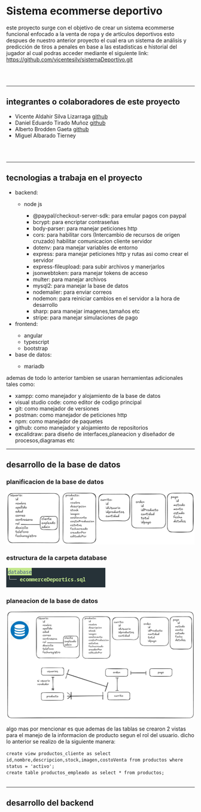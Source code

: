 <!DOCTYPE html>
<html >
<body>
    <h1>Sistema ecommerse deportivo</h1>
    <p>este proyecto surge con el objetivo de crear un sistema ecommerse funcional enfocado a la venta de ropa y de artículos deportivos esto despues de nuestro anterior proyecto el cual era un sistema de análisis y predicción de tiros a penales en base a las estadisticas e historial del jugador al cual podras acceder mediante el siguiente link: <br><a href="https://github.com/vicentesilv/sistemaDeportivo.git">https://github.com/vicentesilv/sistemaDeportivo.git</a></p><br><br>
    <hr>
    <h2>integrantes o colaboradores de este proyecto</h2>
    <ul>
        <li>Vicente Aldahir Silva Lizarraga <a href="https://github.com/vicentesilv">github</a></li>
        <li>Daniel Eduardo Tirado Muñoz <a href="https://github.com/danieltiradom">github</a></li>
        <li>Alberto Brodden Gaeta <a href="https://github.com/broddenga">github</a></li>
        <li>Miguel Albarado Tierney</li>
    </ul><br><br>
    <hr>
    <h2>tecnologias a trabaja en el proyecto</h2>
    <ul>
        <li>backend:</li>
            <ul>
                <li>node js</li>
                <ul>
                        <li>@paypal/checkout-server-sdk: para emular pagos con paypal</li>
                        <li>bcrypt: para encriptar contraseñas</li>
                        <li>body-parser: para manejar peticiones http</li>
                        <li>cors: para habilitar cors (Intercambio de recursos de origen cruzado) habilitar comunicacion cliente servidor</li>
                        <li>dotenv: para manejar variables de entorno</li>
                        <li>express: para manejar peticiones http y rutas asi como crear el servidor</li>
                        <li>express-fileupload: para subir archivos y manerjarlos</li>
                        <li>jsonwebtoken: para manejar tokens de acceso</li>
                        <li>multer: para manejar archivos</li>
                        <li>mysql2: para manejar la base de datos</li>
                        <li>nodemailer: para enviar correos</li>
                        <li>nodemon: para reiniciar cambios en el servidor a la hora de desarrollo</li>
                        <li>sharp: para manejar imagenes,tamaños etc</li>
                        <li>stripe: para manejar simulaciones de pago</li>
                </ul>
            </ul>
        <li>frontend:</li>
            <ul>
                <li>angular</li>
                <li>typescript</li>
                <li>bootstrap</li>
            </ul>
        <li>base de datos:</li>
        <ul>
            <li>mariadb</li>
        </ul>
    </ul>
    <p>ademas de todo lo anterior tambien se usaran herramientas adicionales tales como: <br>
    <ul>
        <li>xampp: como manejador y alojamiento de la base de datos</li>
        <li>visual studio code: como editor de codigo principal</li>
        <li>git: como manejador de versiones</li>
        <li>postman: como manejador de peticiones http</li>
        <li>npm: como manejador de paquetes</li>
        <li>github: como manejador y alojamiento de repositorios</li>
        <li>excalidraw: para diseño de interfaces,planeacion y diseñador de procesos,diagramas etc</li>
    </ul>
    </p>
    <hr>
    <h2>desarrollo de la base de datos</h2>
    <h3>planificacion de la base de datos</h3>
    <img src="imagenes_documentacion/planeacion_db.png" alt="">
    <h3>estructura de la carpeta database</h3>
    <img src="imagenes_documentacion/estucdb.png" alt="">
    <h3>planeacion de la base de datos</h3>
    <img src="imagenes_documentacion/planificacion_db.png" alt="">
    <p>algo mas por mencionar es que ademas de las tablas se crearon 2 vistas para el manejo de la informacion de producto segun el rol del usuario. dicho lo anterior se realizo de la siguiente manera:</p>
    <code>create view productos_cliente as select id,nombre,descripcion,stock,imagen,costoVenta from productos where status = 'activo'; <br>create table productos_empleado as select * from productos;</code>
        <br><br>
        <hr>
        <h2>desarrollo del backend</h2>
</body>
</html>